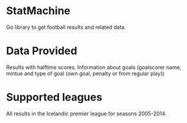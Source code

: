 StatMachine
===========

Go library to get football results and related data.

# Data Provided #
Results with halftime scores.
Information about goals (goalscorer name, mintue and type of goal (own goal, penalty or from regular play))
# Supported leagues #

All results in the Icelandic premier league for seasons 2005-2014.

